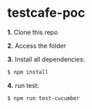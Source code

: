 # testcafe-poc

**1.** Clone this repo

**2.** Access the folder

**3.** Install all dependencies:
```sh
$ npm install
```
**4.** run test:
```sh
$ npm run test-cucumber
```